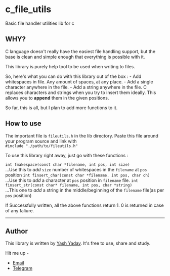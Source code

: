# c_file_utils
Basic file handler utilities lib for c


## WHY?
C language doesn't really have the easiest file handling support, but the base is clean and simple enough that everything is possible with it.

This library is purely help tool to be used when writing to files.

So, here's what you can do with this library out of the box :
	- Add whitespaces in file. Any amount of spaces, at any place.
	- Add a single character anywhere in the file.
	- Add a string anywhere in the file.
C replaces characters and strings when you try to insert them ideally. This allows you to **append** them in the given positions.

So far, this is all, but I plan to add more functions to it.

## How to use
The important file is `fileutils.h` in the lib directory.
Paste this file around your program source and link with  
`#include "./path/to/fileutils.h"`

To use this library right away, just go with these functions :

`int fmakespace(const char *filename, int pos, int size)`  
...Use this to _add_ `size` number of whitespaces in the `filename` at `pos` position
`int finsert_char(const char *filename. int pos, char ch)`  
...Use this to _add_ a character at `pos` position in `filename` file.
`int finsert_str(const char* filename, int pos, char *string)`  
...This one to _add_ a string in the middle/beginning of the `filename` file(as per `pos` position)

If Successfully written, all the above functions return 1. 0 is returned in case of any faliure.

----

## Author

This library is written by [Yash Yadav](https://github.com/OhYash).
It's free to use, share and study.

Hit me up -
- [Email](mailto:yashdimpu@gmail.com)
- [Telegram](http://t.me/OhYash)
